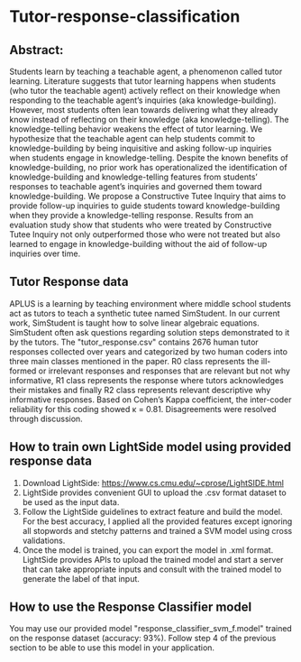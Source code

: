 # Tutor-response-classification

## Abstract:

Students learn by teaching a teachable agent, a phenomenon called tutor learning. Literature suggests that tutor learning happens when students (who tutor the teachable agent) actively reflect on their knowledge when responding to the teachable agent’s inquiries (aka knowledge-building). However, most students often lean towards delivering what they already know instead of reflecting on their knowledge (aka knowledge-telling). The knowledge-telling behavior weakens the effect of tutor learning. We hypothesize that the teachable agent can help students commit to knowledge-building by being inquisitive and asking follow-up inquiries when students engage in knowledge-telling. Despite the known benefits of knowledge-building, no prior work has operationalized the identification of knowledge-building and knowledge-telling features from students’ responses to teachable agent’s inquiries and governed them toward knowledge-building. We propose a Constructive Tutee Inquiry that aims to provide follow-up inquiries to guide students toward knowledge-building when they provide a knowledge-telling response. Results from an evaluation study show that students who were treated by Constructive Tutee Inquiry not only outperformed those who were not treated but also learned to engage in knowledge-building without the aid of follow-up inquiries over time.


## Tutor Response data

APLUS is a learning by teaching environment where middle school students act as tutors to teach a synthetic tutee named SimStudent. In our current work, SimStudent is taught how to solve linear algebraic equations. SimStudent often ask questions regarding solution steps demonstrated to it by the tutors.
The "tutor_response.csv" contains 2676 human tutor responses collected over years and categorized by two human coders into three main classes mentioned in the paper. R0 class represents the ill-formed or irrelevant responses and responses that are relevant but not why informative, R1 class represents the response where tutors acknowledges their mistakes and finally R2 class represents relevant descriptive why informative responses. Based on Cohen’s Kappa coefficient, the inter-coder reliability for this coding showed κ = 0.81. Disagreements were resolved through discussion.


## How to train own LightSide model using provided response data

1. Download LightSide: https://www.cs.cmu.edu/~cprose/LightSIDE.html
2. LightSide provides convenient GUI to upload the .csv format dataset to be used as the input data.
3. Follow the LightSide guidelines to extract feature and build the model. For the best accuracy, I applied all the provided features except ignoring all stopwords and stetchy patterns and trained a SVM model using cross validations.
4. Once the model is trained, you can export the model in .xml format. LightSide provides APIs to upload the trained model and start a server that can take appropriate inputs and consult with the trained model to generate the label of that input.


## How to use the Response Classifier model

You may use our provided model "response_classifier_svm_f.model" trained on the response dataset (accuracy: 93%). Follow step 4 of the previous section to be able to use this model in your application.
